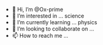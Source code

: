 - 👋 Hi, I’m @Ox-prime
- 👀 I’m interested in ... science 
- 🌱 I’m currently learning ... physics 
- 💞️ I’m looking to collaborate on ...
- 📫 How to reach me ...

<!---
Ox-prime/Ox-prime is a ✨ special ✨ repository because its `README.md` (this file) appears on your GitHub profile.
You can click the Preview link to take a look at your changes.
--->
